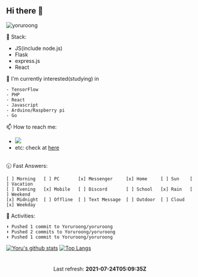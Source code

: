 ## Hi there 👋
<img src="https://komarev.com/ghpvc/?username=yoruroong&label=Profile%20views&color=0e75b6&style=flat" alt="yoruroong" />

🌱 Stack:
- JS(include node.js)
- Flask
- express.js
- React

💨 I'm currently interested(studying) in
```
- TensorFlow
- PHP
- React 
- Javascript
- Arduino/Raspberry pi
- Go
```

📫 How to reach me: 
<ul>
  <li>
    <a href="https://discord.yoru.pe.kr">
      <img src="https://img.shields.io/badge/-Click-7289da?logo=Discord&logoColor=white&link=https://discord.com" />
    </a>
  </li>
  <li>etc: check at <a href="https://bio.yoru.pe.kr">here</a></li><br/>
</ul>

🕤 Fast Answers:
```
[ ] Morning   [ ] PC       [x] Messenger     [x] Home     [ ] Sun    [ ] Vacation
[ ] Evening   [x] Mobile   [ ] Discord       [ ] School   [x] Rain   [ ] Weekend
[x] Midnight  [ ] Offline  [ ] Text Message  [ ] Outdoor  [ ] Cloud  [x] Weekday
```

🎨 Activities:
```
⬆️ Pushed 1 commit to Yoruroong/yoruroong
⬆️ Pushed 2 commits to Yoruroong/yoruroong
⬆️ Pushed 1 commit to Yoruroong/yoruroong
```

[![Yoru's github stats](https://github-readme-stats.vercel.app/api?username=Yoruroong&show_icons=true&hide_border=true&count_private=true)](https://github.com/Yoruroong)
[![Top Langs](https://github-readme-stats.vercel.app/api/top-langs/?username=anuraghazra&layout=compact)](https://github.com/Yoruroong)

# 
<p align="center">
  Last refresh: 
  <b>2021-07-24T05:09:35Z</b>
</p>
